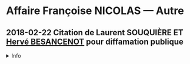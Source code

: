 # Affaire Françoise NICOLAS — Autre

## 2018-02-22 Citation de Laurent SOUQUIÈRE ET [Hervé BESANCENOT](./whoswho#besanc) pour diffamation publique
<details>
  <summary>Info</summary>

* [piece](../pieces/identifiant/d506a5d7)
</details>
